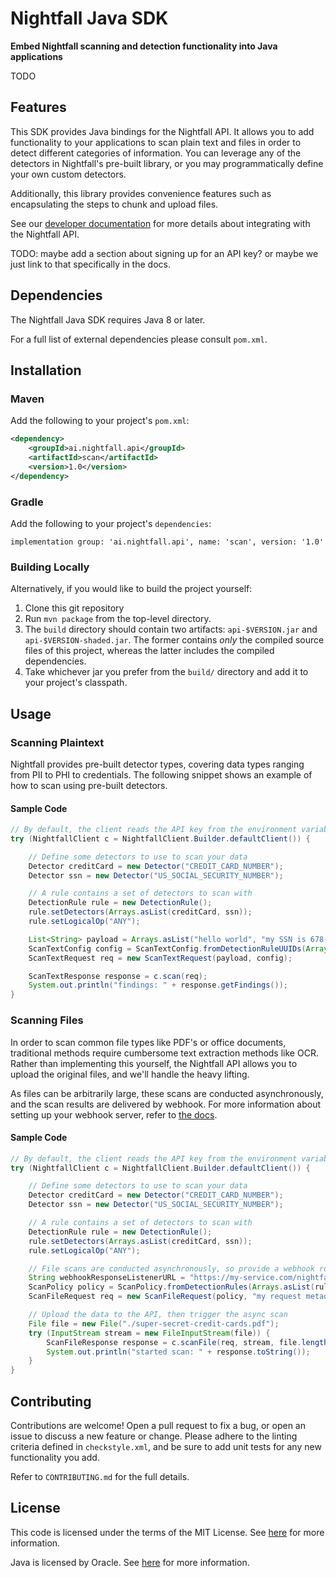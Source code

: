 # Nightfall Java SDK

**Embed Nightfall scanning and detection functionality into Java applications**

TODO

<!-- TODO add badges [![Build Status](https://travis-ci.org/joemccann/dillinger.svg?branch=master)](https://travis-ci.org/joemccann/dillinger)
-->

##  Features

This SDK provides Java bindings for the Nightfall API. It allows you to add functionality to your applications to
scan plain text and files in order to detect different categories of information. You can leverage any of
the detectors in Nightfall's pre-built library, or you may programmatically define your own custom detectors. 

Additionally, this library provides convenience features such as encapsulating the steps to chunk and upload files.

See our [developer documentation](https://docs.nightfall.ai/docs/entities-and-terms-to-know) for more details about
integrating with the Nightfall API.

TODO: maybe add a section about signing up for an API key? or maybe we just link to that specifically in the docs.

## Dependencies

The Nightfall Java SDK requires Java 8 or later.

For a full list of external dependencies please consult `pom.xml`.

## Installation

### Maven
Add the following to your project's `pom.xml`:

``` xml
<dependency>
    <groupId>ai.nightfall.api</groupId>
    <artifactId>scan</artifactId>
    <version>1.0</version>
</dependency>
```

### Gradle
Add the following to your project's `dependencies`:

```
implementation group: 'ai.nightfall.api', name: 'scan', version: '1.0'
```

### Building Locally

Alternatively, if you would like to build the project yourself:
1. Clone this git repository
2. Run `mvn package` from the top-level directory.
3. The `build` directory should contain two artifacts: `api-$VERSION.jar` and `api-$VERSION-shaded.jar`. The former
contains *only* the compiled source files of this project, whereas the latter includes the compiled dependencies. 
4. Take whichever jar you prefer from the `build/` directory and add it to your project's classpath.

## Usage

### Scanning Plaintext

Nightfall provides pre-built detector types, covering data types ranging from PII to PHI to credentials. The following
snippet shows an example of how to scan using pre-built detectors.

####  Sample Code

```java
// By default, the client reads the API key from the environment variable NIGHTFALL_API_KEY
try (NightfallClient c = NightfallClient.Builder.defaultClient()) {

    // Define some detectors to use to scan your data
    Detector creditCard = new Detector("CREDIT_CARD_NUMBER");
    Detector ssn = new Detector("US_SOCIAL_SECURITY_NUMBER");

    // A rule contains a set of detectors to scan with
    DetectionRule rule = new DetectionRule();
    rule.setDetectors(Arrays.asList(creditCard, ssn));
    rule.setLogicalOp("ANY");

    List<String> payload = Arrays.asList("hello world", "my SSN is 678-99-8212", "4242-4242-4242-4242");
    ScanTextConfig config = ScanTextConfig.fromDetectionRuleUUIDs(Arrays.asList(rule), 20);
    ScanTextRequest req = new ScanTextRequest(payload, config);

    ScanTextResponse response = c.scan(req);
    System.out.println("findings: " + response.getFindings());
}
```

### Scanning Files

In order to scan common file types like PDF's or office documents, traditional methods require cumbersome text
extraction methods like OCR. Rather than implementing this yourself, the Nightfall API allows you to upload the
original files, and we'll handle the heavy lifting.

As files can be arbitrarily large, these scans are conducted asynchronously, and the scan results are delivered
by webhook. For more information about setting up your webhook server, refer to
[the docs](https://docs.nightfall.ai/docs/creating-a-webhook-server).

####  Sample Code

```java
// By default, the client reads the API key from the environment variable NIGHTFALL_API_KEY
try (NightfallClient c = NightfallClient.Builder.defaultClient()) {

    // Define some detectors to use to scan your data
    Detector creditCard = new Detector("CREDIT_CARD_NUMBER");
    Detector ssn = new Detector("US_SOCIAL_SECURITY_NUMBER");

    // A rule contains a set of detectors to scan with
    DetectionRule rule = new DetectionRule();
    rule.setDetectors(Arrays.asList(creditCard, ssn));
    rule.setLogicalOp("ANY");

    // File scans are conducted asynchronously, so provide a webhook route to an HTTPS server to send results to.
    String webhookResponseListenerURL = "https://my-service.com/nightfall/listener";
    ScanPolicy policy = ScanPolicy.fromDetectionRules(Arrays.asList(rule), webhookResponseListenerURL);
    ScanFileRequest req = new ScanFileRequest(policy, "my request metadata");

    // Upload the data to the API, then trigger the async scan
    File file = new File("./super-secret-credit-cards.pdf");
    try (InputStream stream = new FileInputStream(file)) {
        ScanFileResponse response = c.scanFile(req, stream, file.length());
        System.out.println("started scan: " + response.toString());
    }
}
```


## Contributing

Contributions are welcome! Open a pull request to fix a bug, or open an issue to discuss a new feature
or change. Please adhere to the linting criteria defined in `checkstyle.xml`, and be sure to add unit
tests for any new functionality you add.

Refer to `CONTRIBUTING.md` for the full details.

## License

This code is licensed under the terms of the MIT License. See [here](https://opensource.org/licenses/MIT)
for more information.

Java is licensed by Oracle. See [here](https://www.oracle.com/java/technologies/javase/jdk-faqs.html)
for more information.
